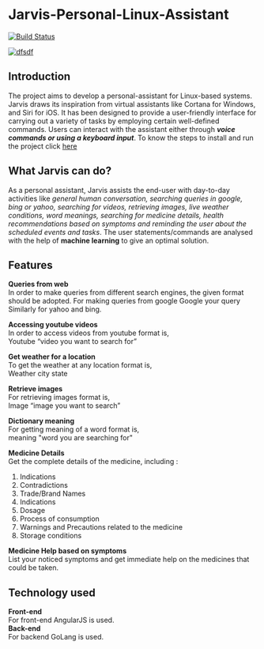 # Jarvis-Personal-Linux-Assistant

[![Build Status](https://travis-ci.com/Harkishen-Singh/Jarvis-personal-assistant.svg?branch=master)](https://travis-ci.com/Harkishen-Singh/Jarvis-personal-assistant)

[![dfsdf](https://files.gitter.im/COSS-Jarvis/community/euO1/tumblr_nrqm32yH3W1r6xm5co1_1280.gif)](https://gitter.im/COSS-Jarvis/community)

## Introduction

The project aims to develop a personal-assistant for Linux-based systems. Jarvis draws its inspiration from virtual assistants like Cortana for Windows, and Siri for iOS. It has been designed to provide a user-friendly interface for carrying out a variety of tasks by employing certain well-defined commands. Users can interact with the assistant either through ***voice commands or using a keyboard input***.
To know the steps to install and run the project click [here](https://github.com/Harkishen-Singh/Jarvis-personal-assistant/blob/master/INSTALL.md)


## What Jarvis can do?

As a personal assistant, Jarvis assists the end-user with day-to-day activities like *general human conversation, searching queries in google, bing or yahoo, searching for videos, retrieving images, live weather conditions, word meanings, searching for medicine details, health recommendations based on symptoms and reminding the user about the scheduled events and tasks*. The user statements/commands are analysed with the help of **machine learning** to give an optimal solution.

## Features 

**Queries from web**<br/>
In order to make queries from different search engines, the given format should be adopted.
For making queries from google
Google your query
Similarly for yahoo and bing.

**Accessing youtube videos**<br/>
In order to access videos from youtube format is,<br/>
Youtube “video you want to search for”

**Get weather for a location**<br/>
To get the weather at any location format is,<br/>
Weather city state

**Retrieve images**<br/>
For retrieving images format is,<br/>
Image “image you want to search”

**Dictionary meaning**<br/>
For getting meaning of a word format is,<br/>
meaning "word you are searching for"

**Medicine Details**<br/>
Get the complete details of the medicine, including :
1. Indications
2. Contradictions
3. Trade/Brand Names
4. Indications
5. Dosage
6. Process of consumption
7. Warnings and Precautions related to the medicine
8. Storage conditions

**Medicine Help based on symptoms**<br/>
List your noticed symptoms and get immediate help on the medicines that could be taken.

## Technology used<br/>

**Front-end**<br/>
For front-end AngularJS is used.<br/>
**Back-end**<br/>
For backend GoLang is used.
